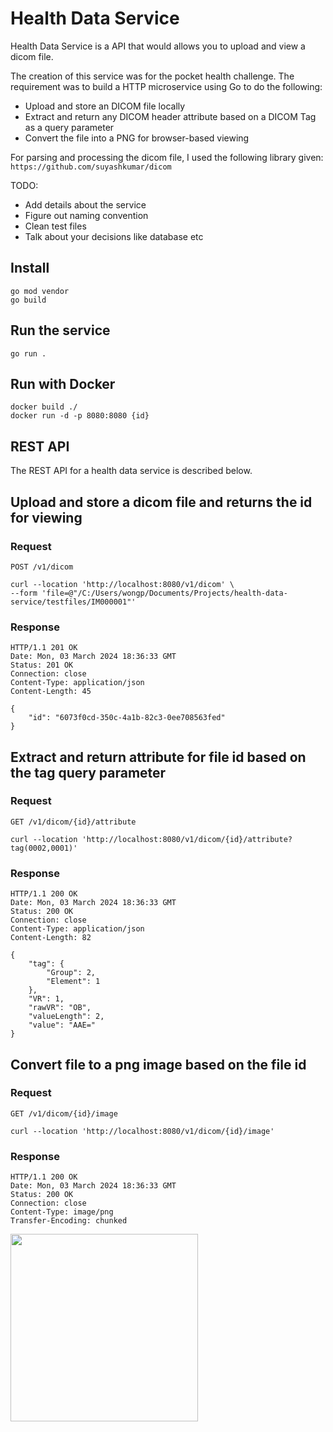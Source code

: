 # Health Data Service

Health Data Service is a API that would allows you to upload and view a dicom file.

The creation of this service was for the pocket health challenge. The requirement was to build a HTTP microservice using Go to do the following:
- Upload and store an DICOM file locally
- Extract and return any DICOM header attribute based on a DICOM Tag as a query parameter
- Convert the file into a PNG for browser-based viewing

For parsing and processing the dicom file, I used the following library given: `https://github.com/suyashkumar/dicom`


TODO: 
- Add details about the service
- Figure out naming convention
- Clean test files
- Talk about your decisions like database etc

## Install

    go mod vendor
    go build

## Run the service

    go run .

## Run with Docker

    docker build ./
    docker run -d -p 8080:8080 {id}

## REST API
The REST API for a health data service is described below.

## Upload and store a dicom file and returns the id for viewing
### Request
```POST /v1/dicom ```

    curl --location 'http://localhost:8080/v1/dicom' \
    --form 'file=@"/C:/Users/wongp/Documents/Projects/health-data-service/testfiles/IM000001"'

### Response

    HTTP/1.1 201 OK
    Date: Mon, 03 March 2024 18:36:33 GMT
    Status: 201 OK
    Connection: close
    Content-Type: application/json
    Content-Length: 45

    {
        "id": "6073f0cd-350c-4a1b-82c3-0ee708563fed"
    }


## Extract and return attribute for file id based on the tag query parameter
### Request
```GET /v1/dicom/{id}/attribute ```

    curl --location 'http://localhost:8080/v1/dicom/{id}/attribute?tag(0002,0001)'

### Response

    HTTP/1.1 200 OK
    Date: Mon, 03 March 2024 18:36:33 GMT
    Status: 200 OK
    Connection: close
    Content-Type: application/json
    Content-Length: 82

    {
        "tag": {
            "Group": 2,
            "Element": 1
        },
        "VR": 1,
        "rawVR": "OB",
        "valueLength": 2,
        "value": "AAE="
    }

## Convert file to a png image based on the file id
### Request
```GET /v1/dicom/{id}/image ```

    curl --location 'http://localhost:8080/v1/dicom/{id}/image'

### Response

    HTTP/1.1 200 OK
    Date: Mon, 03 March 2024 18:36:33 GMT
    Status: 200 OK
    Connection: close
    Content-Type: image/png
    Transfer-Encoding: chunked

<img src="https://github.com/wongpatrick/health-data-service/blob/main/testfiles/testimage.png?raw=true" alt="" width="300">
